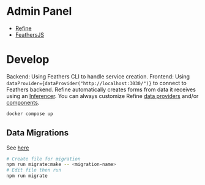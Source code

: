 # Admin Panel

- [Refine](https://refine.dev/docs/getting-started/quickstart/)
- [FeathersJS](https://feathersjs.com/guides/basics/generator.html)

# Develop

Backend:
Using Feathers CLI to handle service creation.
Frontend:
Using `dataProvider={dataProvider("http://localhost:3030/")}` to connect to Feathers backend. Refine automatically creates forms from data it receives using an [Inferencer](https://refine.dev/docs/packages/documentation/inferencer/). You can always customize Refine [data providers](https://refine.dev/docs/tutorial/understanding-dataprovider/index/) and/or [components](https://refine.dev/docs/tutorial/adding-crud-pages/mui/index/).


```bash
docker compose up
```

## Data Migrations

See [here](https://feathersjs.com/guides/basics/schemas.html#creating-a-migration)

```bash
# Create file for migration
npm run migrate:make -- <migration-name>
# Edit file then run
npm run migrate
```
